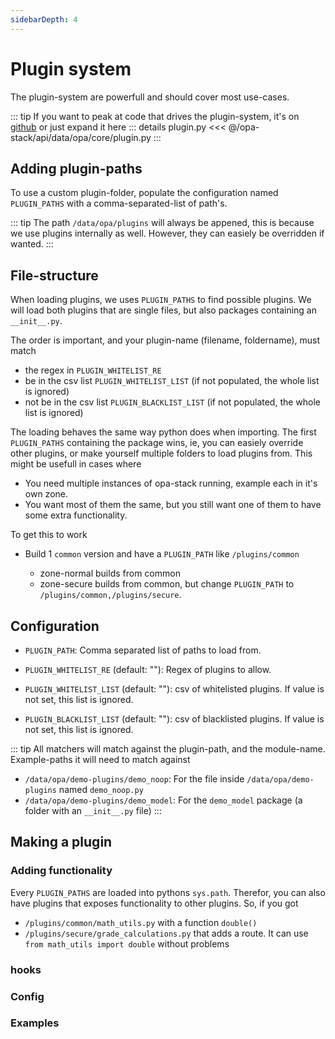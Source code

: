 ```yaml
---
sidebarDepth: 4
---
```


# Plugin system

The plugin-system are powerfull and should cover most use-cases.

::: tip
If you want to peak at code that drives the plugin-system, it's on [github](https://github.com/opa-stack/opa-stack/blob/master/api/data/opa/core/plugin.py) or just expand it here
::: details plugin.py
<<< @/opa-stack/api/data/opa/core/plugin.py
:::

## Adding plugin-paths

To use a custom plugin-folder, populate the configuration named `PLUGIN_PATHS` with a comma-separated-list of path's.

::: tip
The path `/data/opa/plugins` will always be appened, this is because we use plugins internally as well. However, they can easiely be overridden if wanted.
:::

## File-structure

When loading plugins, we uses `PLUGIN_PATHS` to find possible plugins. We will load both plugins that are single files, but also packages containing an `__init__.py`.

The order is important, and your plugin-name (filename, foldername), must match
* the regex in `PLUGIN_WHITELIST_RE`
* be in the csv list `PLUGIN_WHITELIST_LIST` (if not populated, the whole list is ignored)
* not be in the csv list `PLUGIN_BLACKLIST_LIST` (if not populated, the whole list is ignored)

The loading behaves the same way python does when importing. The first `PLUGIN_PATHS` containing the package wins, ie, you can easiely override other plugins, or make yourself multiple folders to load plugins from. This might be usefull in cases where

* You need multiple instances of opa-stack running, example each in it's own zone.
* You want most of them the same, but you still want one of them to have some extra functionality.

To get this to work

* Build 1 `common` version and have a `PLUGIN_PATH` like `/plugins/common`

  * zone-normal builds from common
  * zone-secure builds from common, but change `PLUGIN_PATH` to `/plugins/common,/plugins/secure`.

## Configuration

* `PLUGIN_PATH`: Comma separated list of paths to load from.

* `PLUGIN_WHITELIST_RE` (default: ""): Regex of plugins to allow. 
* `PLUGIN_WHITELIST_LIST` (default: ""): csv of whitelisted plugins. If value is not set, this list is ignored.
* `PLUGIN_BLACKLIST_LIST` (default: ""): csv of blacklisted plugins. If value is not set, this list is ignored.

::: tip
All matchers will match against the plugin-path, and the module-name. Example-paths it will need to match against
  * `/data/opa/demo-plugins/demo_noop`: For the file inside `/data/opa/demo-plugins` named `demo_noop.py`
  * `/data/opa/demo-plugins/demo_model`: For the `demo_model` package (a folder with an `__init__.py` file)
:::

## Making a plugin

### Adding functionality

Every `PLUGIN_PATHS` are loaded into pythons `sys.path`. Therefor, you can also have plugins that exposes functionality to other plugins.
So, if you got

* `/plugins/common/math_utils.py` with a function `double()`
* `/plugins/secure/grade_calculations.py` that adds a route. It can use `from math_utils import double` without problems

### hooks

### Config

### Examples